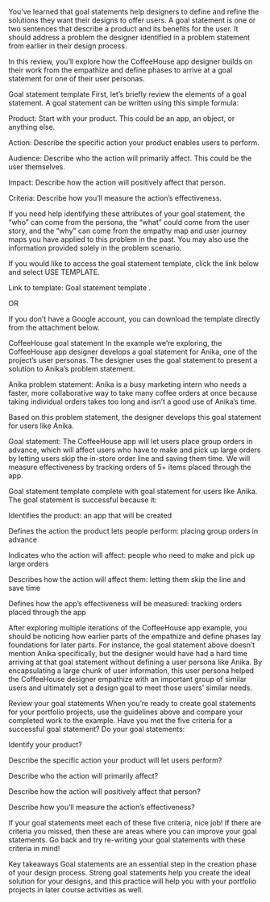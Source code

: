 You’ve learned that goal statements help designers to define and refine the solutions they want their designs to offer users. A goal statement is one or two sentences that describe a product and its benefits for the user. It should address a problem the designer identified in a problem statement from earlier in their design process. 

In this review, you’ll explore how the CoffeeHouse app designer builds on their work from the empathize and define phases to arrive at a goal statement for one of their user personas.

Goal statement template
First, let’s briefly review the elements of a goal statement. A goal statement can be written using this simple formula:

Product: Start with your product. This could be an app, an object, or anything else. 

Action: Describe the specific action your product enables users to perform. 

Audience: Describe who the action will primarily affect. This could be the user themselves.

Impact: Describe how the action will positively affect that person.

Criteria: Describe how you’ll measure the action’s effectiveness.

If you need help identifying these attributes of your goal statement, the “who” can come from the persona, the “what” could come from the user story, and the “why” can come from the empathy map and user journey maps you have applied to this problem in the past. You may also use the information provided solely in the problem scenario.

If you would like to access the goal statement template, click the link below and select USE TEMPLATE.

Link to template: 
Goal statement template
.

OR 

If you don’t have a Google account, you can download the template directly from the attachment below.

CoffeeHouse goal statement
In the example we’re exploring, the CoffeeHouse app designer develops a goal statement for Anika, one of the project’s user personas. The designer uses the goal statement to present  a solution to Anika’s problem statement.

Anika problem statement: Anika is a busy marketing intern who needs a faster, more collaborative way to take many coffee orders at once because taking individual orders takes too long and isn’t a good use of Anika’s time. 

Based on this problem statement, the designer develops this goal statement for users like Anika.

Goal statement: The CoffeeHouse app will let users place group orders in advance, which will affect users who have to make and pick up large orders by letting users skip the in-store order line and saving them time. We will measure effectiveness by tracking orders of 5+ items placed through the app.

Goal statement template complete with goal statement for users like Anika.
The goal statement is successful because it: 

Identifies the product: an app that will be created

Defines the action the product lets people perform: placing group orders in advance

Indicates who the action will affect: people who need to make and pick up large orders

Describes how the action will affect them: letting them skip the line and save time

Defines how the app’s effectiveness will be measured: tracking orders placed through the app

After exploring multiple iterations of the CoffeeHouse app example, you should be noticing how earlier parts of the empathize and define phases lay foundations for later parts. For instance, the goal statement above doesn’t mention Anika specifically, but the designer would have had a hard time arriving at that goal statement without defining a user persona like Anika. By encapsulating a large chunk of user information, this user persona helped the CoffeeHouse designer empathize with an important group of similar users and ultimately set a design goal to meet those users’ similar needs.

Review your goal statements
When you’re ready to create goal statements for your portfolio projects, use the guidelines above and compare your completed work to the example. Have you met the five criteria for a successful goal statement? Do your goal statements:

Identify your product?

Describe the specific action your product will let users perform? 

Describe who the action will primarily affect?

Describe how the action will positively affect that person?

Describe how you’ll measure the action’s effectiveness? 

If your goal statements meet each of these five criteria, nice job! If there are criteria you missed, then these are areas where you can improve your goal statements. Go back and try re-writing your goal statements with these criteria in mind!

Key takeaways
Goal statements are an essential step in the creation phase of your design process. Strong goal statements help you create the ideal solution for your designs, and this practice will help you with your portfolio projects in later course activities as well.